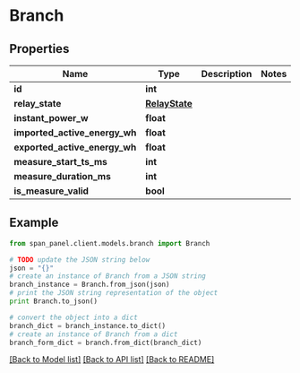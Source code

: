 # Branch


## Properties
Name | Type | Description | Notes
------------ | ------------- | ------------- | -------------
**id** | **int** |  | 
**relay_state** | [**RelayState**](RelayState.md) |  | 
**instant_power_w** | **float** |  | 
**imported_active_energy_wh** | **float** |  | 
**exported_active_energy_wh** | **float** |  | 
**measure_start_ts_ms** | **int** |  | 
**measure_duration_ms** | **int** |  | 
**is_measure_valid** | **bool** |  | 

## Example

```python
from span_panel.client.models.branch import Branch

# TODO update the JSON string below
json = "{}"
# create an instance of Branch from a JSON string
branch_instance = Branch.from_json(json)
# print the JSON string representation of the object
print Branch.to_json()

# convert the object into a dict
branch_dict = branch_instance.to_dict()
# create an instance of Branch from a dict
branch_form_dict = branch.from_dict(branch_dict)
```
[[Back to Model list]](../README.md#documentation-for-models) [[Back to API list]](../README.md#documentation-for-api-endpoints) [[Back to README]](../README.md)



